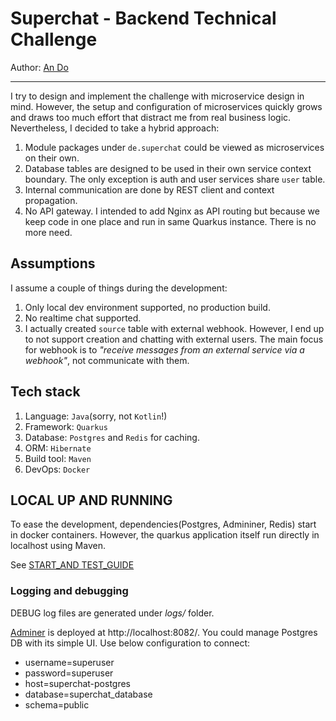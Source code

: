 # Superchat - Backend Technical Challenge
Author: [An Do](ando.devel@gmail.com)

-----------------------------------------
I try to design and implement the challenge with microservice design in mind.
However, the setup and configuration of microservices quickly grows
and draws too much effort that distract me from real business logic.
Nevertheless, I decided to take a hybrid approach:
1. Module packages under `de.superchat` could be viewed as microservices on their own.
2. Database tables are designed to be used in their own service context boundary.
The only exception is auth and user services share `user` table.
3. Internal communication are done by REST client and context propagation.
4. No API gateway. I intended to add Nginx as API routing but because we keep code in 
one place and run in same Quarkus instance. There is no more need.

## Assumptions
I assume a couple of things during the development:
1. Only local dev environment supported, no production build.
2. No realtime chat supported.
3. I actually created `source` table with external webhook.
   However, I end up to not support creation and chatting with external users.
   The main focus for webhook is to _"receive messages from an external service via a webhook"_,
   not communicate with them.
   
## Tech stack
1. Language: `Java`(sorry, not `Kotlin`!)
2. Framework: `Quarkus`
3. Database: `Postgres` and `Redis` for caching.
4. ORM: `Hibernate`
5. Build tool: `Maven`
6. DevOps: `Docker`

## LOCAL UP AND RUNNING
To ease the development, dependencies(Postgres, Admininer, Redis) start in docker containers.
However, the quarkus application itself run directly in localhost using Maven.

See [START_AND TEST_GUIDE](START_AND_TEST.md)

### Logging and debugging
DEBUG log files are generated under _logs/_ folder.

[Adminer](https://www.adminer.org/) is deployed at http://localhost:8082/. 
You could manage Postgres DB with its simple UI. Use below configuration to connect:
- username=superuser
- password=superuser
- host=superchat-postgres
- database=superchat_database
- schema=public